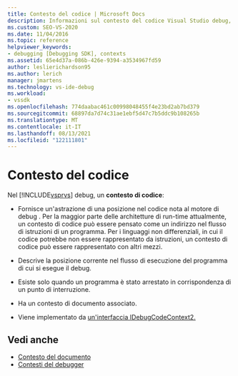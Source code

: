 ```yaml
---
title: Contesto del codice | Microsoft Docs
description: Informazioni sul contesto del codice Visual Studio debug, che descrive una posizione nel codice esistente quando un programma è stato arrestato in corrispondenza di un punto di interruzione.
ms.custom: SEO-VS-2020
ms.date: 11/04/2016
ms.topic: reference
helpviewer_keywords:
- debugging [Debugging SDK], contexts
ms.assetid: 65e4d37a-086b-426e-9394-a3534967fd59
author: leslierichardson95
ms.author: lerich
manager: jmartens
ms.technology: vs-ide-debug
ms.workload:
- vssdk
ms.openlocfilehash: 774daabac461c00998048455f4e23bd2ab7bd379
ms.sourcegitcommit: 68897da7d74c31ae1ebf5d47c7b5ddc9b108265b
ms.translationtype: MT
ms.contentlocale: it-IT
ms.lasthandoff: 08/13/2021
ms.locfileid: "122111801"
---
```

# <a name="code-context"></a>Contesto del codice
Nel [!INCLUDE[vsprvs](../../code-quality/includes/vsprvs_md.md)] debug, un **contesto di codice**:

- Fornisce un'astrazione di una posizione nel codice nota al motore di debug . Per la maggior parte delle architetture di run-time attualmente, un contesto di codice può essere pensato come un indirizzo nel flusso di istruzioni di un programma. Per i linguaggi non differenziali, in cui il codice potrebbe non essere rappresentato da istruzioni, un contesto di codice può essere rappresentato con altri mezzi.

- Descrive la posizione corrente nel flusso di esecuzione del programma di cui si esegue il debug.

- Esiste solo quando un programma è stato arrestato in corrispondenza di un punto di interruzione.

- Ha un contesto di documento associato.

- Viene implementato da [un'interfaccia IDebugCodeContext2.](../../extensibility/debugger/reference/idebugcodecontext2.md)

## <a name="see-also"></a>Vedi anche
- [Contesto del documento](../../extensibility/debugger/document-context.md)
- [Contesti del debugger](../../extensibility/debugger/debugger-contexts.md)
